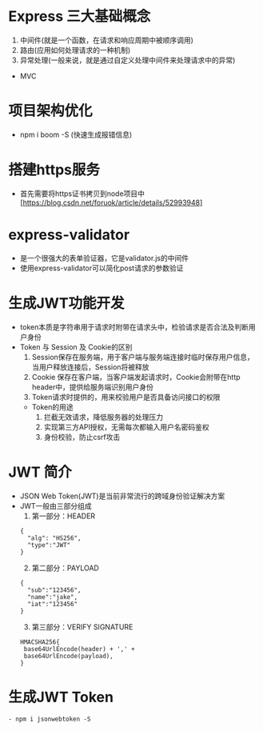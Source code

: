 # Express 三大基础概念
  1. 中间件(就是一个函数，在请求和响应周期中被顺序调用)
  2. 路由(应用如何处理请求的一种机制)
  3. 异常处理(一般来说，就是通过自定义处理中间件来处理请求中的异常)

  - MVC 

# 项目架构优化
  - npm i boom -S (快速生成报错信息)

# 搭建https服务
  - 首先需要将https证书拷贝到node项目中
  [https://blog.csdn.net/foruok/article/details/52993948]

# express-validator
  - 是一个很强大的表单验证器，它是validator.js的中间件
  - 使用express-validator可以简化post请求的参数验证

# 生成JWT功能开发
  - token本质是字符串用于请求时附带在请求头中，检验请求是否合法及判断用户身份
  - Token 与 Session 及 Cookie的区别
    1. Session保存在服务端，用于客户端与服务端连接时临时保存用户信息，当用户释放连接后，Session将被释放
    2. Cookie 保存在客户端，当客户端发起请求时，Cookie会附带在http header中，提供给服务端识别用户身份
    3. Token请求时提供的，用来校验用户是否具备访问接口的权限
    - Token的用途
      1. 拦截无效请求，降低服务器的处理压力
      2. 实现第三方API授权，无需每次都输入用户名密码鉴权
      3. 身份校验，防止csrf攻击
# JWT 简介
  - JSON Web Token(JWT)是当前非常流行的跨域身份验证解决方案
  - JWT一般由三部分组成
    1. 第一部分：HEADER
    ```
    {
      "alg": "HS256",
      "type":"JWT"
    } 
    ```
    2. 第二部分：PAYLOAD
    ```
    {
      "sub":"123456",
      "name":"jake",
      "iat":"123456"
    }
    ```
    3. 第三部分：VERIFY SIGNATURE
     ```
    HMACSHA256{
      base64UrlEncode(header) + ',' +
      base64UrlEncode(payload),
    }
    ```
  # 生成JWT Token
    - npm i jsonwebtoken -S